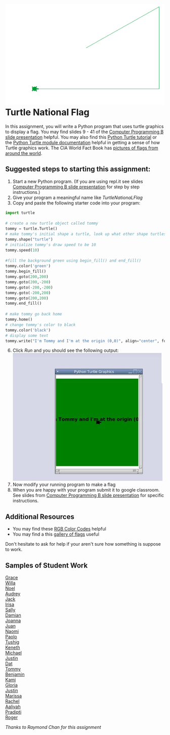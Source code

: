 ![](JuanBrazil.gif)   
Turtle National Flag
====================

In this assignment, you will write a Python program that uses turtle graphics to display a flag. You may find slides 9 - 41 of the [Computer Programming B slide presentation](https://docs.google.com/presentation/d/1bZI-LdwErEXQETAUeHeGOXOwrISVvKMGLxfJEabJ66U/edit?usp=sharing) helpful. You may also find this [Python Turtle tutorial](https://hourofpython.trinket.io/a-visual-introduction-to-python#/welcome/an-hour-of-code) or the [Python Turtle module documentation](https://docs.python.org/3.3/library/turtle.html?highlight=turtle) helpful in getting a sense of how Turtle graphics work. The CIA World Fact Book has [pictures of flags from around the world](https://www.cia.gov/the-world-factbook/references/flags-of-the-world/).

Suggested steps to starting this assignment:
----------------------------------------------
1. Start a new Python program. (If you are using repl.it see slides [Computer Programming B slide presentation](https://docs.google.com/presentation/d/1bZI-LdwErEXQETAUeHeGOXOwrISVvKMGLxfJEabJ66U/edit?usp=sharing) for step by step instructions.)
2. Give your program a meaningful name like *TurtleNationaLFlag*
5. Copy and paste the following starter code into your program:   
```python
import turtle

# create a new turtle object called tommy
tommy = turtle.Turtle() 
# make tommy's initial shape a turtle, look up what other shape turtles can be
tommy.shape("turtle") 
# initialize tommy's draw speed to be 10
tommy.speed(10)

#fill the background green using begin_fill() and end_fill()
tommy.color('green')
tommy.begin_fill()
tommy.goto(200,200)
tommy.goto(200,-200)
tommy.goto(-200,-200)
tommy.goto(-200,200)
tommy.goto(200,200)
tommy.end_fill()

# make tommy go back home
tommy.home()
# change tommy's color to black
tommy.color('black')
# display some text
tommy.write("I'm Tommy and I'm at the origin (0,0)", align="center", font=(None, 16, "bold"))
```

6. Click *Run* and you should see the following output:   
![](TurtleStart.JPG)   
7. Now modify your running program to make a flag
8. When you are happy with your program submit it to google classroom. See slides from [Computer Programming B slide presentation](https://docs.google.com/presentation/d/1bZI-LdwErEXQETAUeHeGOXOwrISVvKMGLxfJEabJ66U/edit?usp=sharing) for specific instructions. 

Additional Resources
------------
* You may find these [RGB Color Codes](https://flaviocopes.com/rgb-color-codes/) helpful 
* You may find a this [gallery of flags](https://en.wikipedia.org/wiki/Gallery_of_sovereign_state_flags) useful

Don't hesitate to ask for help if your aren't sure how something is suppose to work.

Samples of Student Work
-----------------------
[Grace](GraceFlag.gif)   
[Willa](WillaFlag.gif)   
[Noel](NoelFlag.gif)   
[Audrey](AudreyFlag.gif)   
[Jack](JackFlag.gif)   
[Irisa](IrisaFlag.gif)   
[Sally](SallyFlag.gif)   
[Damian](DamianFlag.gif)   
[Joanna](JoannaFlag.gif)   
[Juan](JuanBrazil.gif)   
[Naomi](NaomiFlag.gif)   
[Paolo](PaoloFlag.gif)   
[Tushig](TushigFlag.gif)   
[Keneth](KenethFlag.gif)   
[Michael](MichaelFlag.gif)   
[Justin](JustinFlag2.gif)   
[Dat](DatFlag.gif)   
[Tommy](TommyFlag.gif)   
[Benjamin](BenjaminFlag.gif)   
[Kami](KamiFlag.gif)   
[Gloria](GloriaFrance.gif)   
[Justin](JustinFlag.gif)   
[Marissa](MarissaFlag.gif)   
[Rachel](Rachel.gif)   
[Aaliyah](AaliyahFlag.JPG)   
[Pradipti](PradiptiFlag.JPG)   
[Roger](RogerFlag.JPG)   

     
         
*Thanks to Raymond Chan for this assignment*
